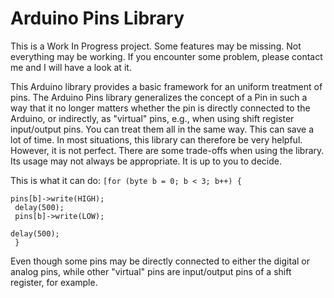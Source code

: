 Arduino Pins Library
====================

This is a Work In Progress project. Some features may be missing. Not everything may be working. If you encounter some problem, please contact me and I will have a look at it.

This Arduino library provides a basic framework for an uniform treatment of pins. 
The Arduino Pins library generalizes the concept of a Pin in such a way that it no longer matters whether the
pin is directly connected to the Arduino, or indirectly, as "virtual" pins, e.g., when using shift register input/output pins.
You can treat them all in the same way. This can save a lot of time. In most situations, this library can therefore be very helpful.
However, it is not perfect. There are some trade-offs when using the library. Its usage may not always be appropriate. It is up to you to decide.

This is what it can do:
<code>[for (byte b = 0; b < 3; b++) {<br>
		pins[b]->write(HIGH);<br>
		delay(500);<br>
		pins[b]->write(LOW);<br>
		delay(500);<br>
	}
</code>

Even though some pins may be directly connected to either the digital or analog pins, while other "virtual" pins are input/output pins of a shift register, for example.